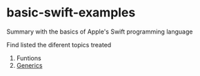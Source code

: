 # basic-swift-examples
Summary with the basics of Apple's Swift programming language

Find listed the diferent topics treated

1. Funtions
2. [Generics](Generics.md)
